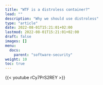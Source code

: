 ```yaml
---
title: "WTF is a distroless container?"
lead: ""
description: "Why we should use distroless"
type: "article"
date: 2022-08-01T15:21:01+02:00
lastmod: 2022-08-01T15:21:01+02:00
draft: false
images: []
menu:
  docs:
    parent: "software-security"
weight: 10
toc: true
---
```


{{< youtube rCy7PrS2REY >}}